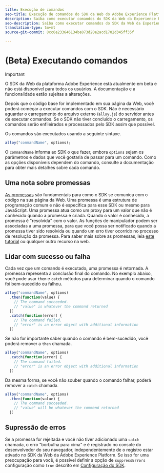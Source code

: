 ```yaml
---
title: Execução de comandos
seo-title: Execução de comandos do SDK da Web do Adobe Experience Platform
description: Saiba como executar comandos do SDK da Web da Experience Platform
seo-description: Saiba como executar comandos do SDK da Web da Experience Platform
translation-type: tm+mt
source-git-commit: 0cc6e233646134be073d20e2acd1702d345ff35f

---
```



# (Beta) Executando comandos

>[!IMPORTANT]
>
>O SDK da Web da plataforma Adobe Experience está atualmente em beta e não está disponível para todos os usuários. A documentação e a funcionalidade estão sujeitas a alterações.

Depois que o código base for implementado em sua página da Web, você poderá começar a executar comandos com o SDK. Não é necessário aguardar o carregamento do arquivo externo \(`alloy.js`\) do servidor antes de executar comandos. Se o SDK não tiver concluído o carregamento, os comandos serão enfileirados e processados pelo SDK assim que possível.

Os comandos são executados usando a seguinte sintaxe.

```javascript
alloy("commandName", options);
```

O `commandName` informa ao SDK o que fazer, embora `options` sejam os parâmetros e dados que você gostaria de passar para um comando. Como as opções disponíveis dependem do comando, consulte a documentação para obter mais detalhes sobre cada comando.

## Uma nota sobre promessas

[As promessas](https://developer.mozilla.org/en-US/docs/Web/JavaScript/Reference/Global_Objects/Promise) são fundamentais para como o SDK se comunica com o código na sua página da Web. Uma promessa é uma estrutura de programação comum e não é específica para esse SDK ou mesmo para JavaScript. Uma promessa atua como um proxy para um valor que não é conhecido quando a promessa é criada. Quando o valor é conhecido, a promessa é &quot;resolvida&quot; com o valor. As funções de manipulador podem ser associadas a uma promessa, para que você possa ser notificado quando a promessa tiver sido resolvida ou quando um erro tiver ocorrido no processo de resolução da promessa. Para saber mais sobre as promessas, leia [este tutorial](https://javascript.info/promise-basics) ou qualquer outro recurso na web.

## Lidar com sucesso ou falha

Cada vez que um comando é executado, uma promessa é retornada. A promessa representa a conclusão final do comando. No exemplo abaixo, você pode usar `then` e `catch` métodos para determinar quando o comando foi bem-sucedido ou falhou.

```javascript
alloy("commandName", options)
  .then(function(value) {
    // The command succeeded.
    // "value" is whatever the command returned
  })
  .catch(function(error) {
    // The command failed.
    // "error" is an error object with additional information
  })
```

Se não for importante saber quando o comando é bem-sucedido, você poderá remover a `then` chamada.

```javascript
alloy("commandName", options)
  .catch(function(error) {
    // The command failed.
    // "error" is an error object with additional information
  })
```

Da mesma forma, se você não souber quando o comando falhar, poderá remover a `catch` chamada.

```javascript
alloy("commandName", options)
  .then(function(value) {
    // The command succeeded.
    // "value" will be whatever the command returned
  })
```

## Supressão de erros

Se a promessa for rejeitada e você não tiver adicionado uma `catch` chamada, o erro &quot;borbulha para cima&quot; e é registrado no console do desenvolvedor do seu navegador, independentemente de o registro estar ativado no SDK da Web da Adobe Experience Platform. Se isso for uma preocupação para você, é possível definir a opção de `suppressErrors` configuração como `true` descrito em [Configuração do SDK](configuring-the-sdk.md).
